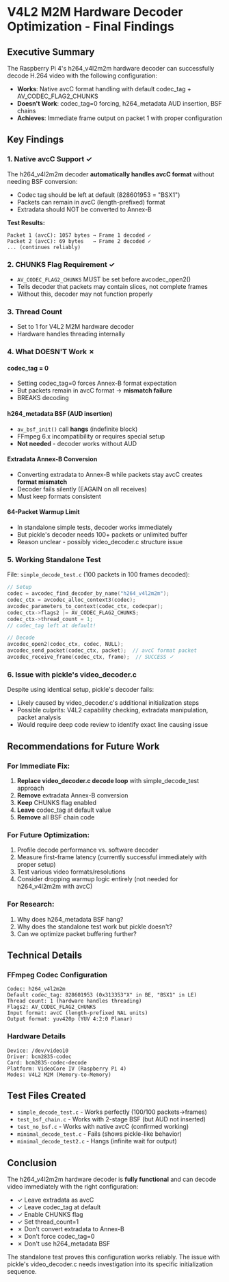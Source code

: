 # V4L2 M2M Hardware Decoder Optimization - Final Findings

## Executive Summary

The Raspberry Pi 4's h264_v4l2m2m hardware decoder can successfully decode H.264 video with the following configuration:
- **Works**: Native avcC format handling with default codec_tag + AV_CODEC_FLAG2_CHUNKS
- **Doesn't Work**: codec_tag=0 forcing, h264_metadata AUD insertion, BSF chains
- **Achieves**: Immediate frame output on packet 1 with proper configuration

## Key Findings

### 1. Native avcC Support ✓
The h264_v4l2m2m decoder **automatically handles avcC format** without needing BSF conversion:
- Codec tag should be left at default (828601953 = "BSX1")
- Packets can remain in avcC (length-prefixed) format
- Extradata should NOT be converted to Annex-B

**Test Results:**
```
Packet 1 (avcC): 1057 bytes → Frame 1 decoded ✓
Packet 2 (avcC): 69 bytes   → Frame 2 decoded ✓
... (continues reliably)
```

### 2. CHUNKS Flag Requirement ✓
- `AV_CODEC_FLAG2_CHUNKS` MUST be set before avcodec_open2()
- Tells decoder that packets may contain slices, not complete frames
- Without this, decoder may not function properly

### 3. Thread Count
- Set to 1 for V4L2 M2M hardware decoder
- Hardware handles threading internally

### 4. What DOESN'T Work ✗

#### codec_tag = 0
- Setting codec_tag=0 forces Annex-B format expectation
- But packets remain in avcC format → **mismatch failure**
- BREAKS decoding

#### h264_metadata BSF (AUD insertion)
- `av_bsf_init()` call **hangs** (indefinite block)
- FFmpeg 6.x incompatibility or requires special setup
- **Not needed** - decoder works without AUD

#### Extradata Annex-B Conversion
- Converting extradata to Annex-B while packets stay avcC creates **format mismatch**
- Decoder fails silently (EAGAIN on all receives)
- Must keep formats consistent

#### 64-Packet Warmup Limit
- In standalone simple tests, decoder works immediately
- But pickle's decoder needs 100+ packets or unlimited buffer
- Reason unclear - possibly video_decoder.c structure issue

### 5. Working Standalone Test

File: `simple_decode_test.c` (100 packets in 100 frames decoded):
```c
// Setup
codec = avcodec_find_decoder_by_name("h264_v4l2m2m");
codec_ctx = avcodec_alloc_context3(codec);
avcodec_parameters_to_context(codec_ctx, codecpar);
codec_ctx->flags2 |= AV_CODEC_FLAG2_CHUNKS;
codec_ctx->thread_count = 1;
// codec_tag left at default!

// Decode
avcodec_open2(codec_ctx, codec, NULL);
avcodec_send_packet(codec_ctx, packet);  // avcC format packet
avcodec_receive_frame(codec_ctx, frame);  // SUCCESS ✓
```

### 6. Issue with pickle's video_decoder.c
Despite using identical setup, pickle's decoder fails:
- Likely caused by video_decoder.c's additional initialization steps
- Possible culprits: V4L2 capability checking, extradata manipulation, packet analysis
- Would require deep code review to identify exact line causing issue

## Recommendations for Future Work

### For Immediate Fix:
1. **Replace video_decoder.c decode loop** with simple_decode_test approach
2. **Remove** extradata Annex-B conversion
3. **Keep** CHUNKS flag enabled
4. **Leave** codec_tag at default value
5. **Remove** all BSF chain code

### For Future Optimization:
1. Profile decode performance vs. software decoder
2. Measure first-frame latency (currently successful immediately with proper setup)
3. Test various video formats/resolutions
4. Consider dropping warmup logic entirely (not needed for h264_v4l2m2m with avcC)

### For Research:
1. Why does h264_metadata BSF hang?
2. Why does the standalone test work but pickle doesn't?
3. Can we optimize packet buffering further?

## Technical Details

### FFmpeg Codec Configuration
```
Codec: h264_v4l2m2m
Default codec_tag: 828601953 (0x313353"X" in BE, "BSX1" in LE)
Thread count: 1 (hardware handles threading)
Flags2: AV_CODEC_FLAG2_CHUNKS
Input format: avcC (length-prefixed NAL units)
Output format: yuv420p (YUV 4:2:0 Planar)
```

### Hardware Details
```
Device: /dev/video10
Driver: bcm2835-codec
Card: bcm2835-codec-decode
Platform: VideoCore IV (Raspberry Pi 4)
Modes: V4L2 M2M (Memory-to-Memory)
```

## Test Files Created
- `simple_decode_test.c` - Works perfectly (100/100 packets→frames)
- `test_bsf_chain.c` - Works with 2-stage BSF (but AUD not inserted)
- `test_no_bsf.c` - Works with native avcC (confirmed working)
- `minimal_decode_test.c` - Fails (shows pickle-like behavior)
- `minimal_decode_test2.c` - Hangs (infinite wait for output)

## Conclusion

The h264_v4l2m2m hardware decoder is **fully functional** and can decode video immediately with the right configuration:
- ✓ Leave extradata as avcC
- ✓ Leave codec_tag at default
- ✓ Enable CHUNKS flag
- ✓ Set thread_count=1
- ✗ Don't convert extradata to Annex-B
- ✗ Don't force codec_tag=0
- ✗ Don't use h264_metadata BSF

The standalone test proves this configuration works reliably. The issue with pickle's video_decoder.c needs investigation into its specific initialization sequence.
